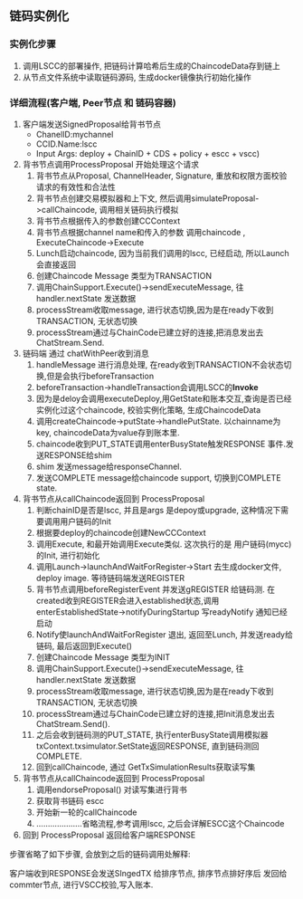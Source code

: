 ## 链码实例化

### 实例化步骤

1. 调用LSCC的部署操作, 把链码计算哈希后生成的ChaincodeData存到链上
2. 从节点文件系统中读取链码源码, 生成docker镜像执行初始化操作

### 详细流程(客户端, Peer节点 和 链码容器)

1. 客户端发送SignedProposal给背书节点
   - ChanelID:mychannel 
   - CCID.Name:lscc 
   - Input Args: deploy + ChainID + CDS + policy + escc + vscc)
2. 背书节点调用ProcessProposal 开始处理这个请求
   1. 背书节点从Proposal, ChannelHeader, Signature,  重放和权限方面校验请求的有效性和合法性
   2. 背书节点创建交易模拟器和上下文, 然后调用simulateProposal->callChaincode, 调用相关链码执行模拟
   3. 背书节点根据传入的参数创建CCContext
   4. 背书节点根据channel name和传入的参数 调用chaincode , ExecuteChaincode->Execute
   5. Lunch启动chaincode, 因为当前我们调用的lscc, 已经启动, 所以Launch会直接返回
   6. 创建Chaincode Message 类型为TRANSACTION
   7. 调用ChainSupport.Execute()->sendExecuteMessage,  往handler.nextState 发送数据
   8. processStream收取message, 进行状态切换,因为是在ready下收到TRANSACTION, 无状态切换
   9. processStream通过与ChainCode已建立好的连接,把消息发出去ChatStream.Send.
3. 链码端 通过 chatWithPeer收到消息
   1. handleMessage 进行消息处理, 在ready收到TRANSACTION不会状态切换,但是会执行beforeTransaction
   2. beforeTransaction->handleTransaction会调用LSCC的**Invoke**
   3. 因为是deloy会调用executeDeploy,用GetState和账本交互,查询是否已经实例化过这个chaincode,  校验实例化策略, 生成ChaincodeData
   4. 调用createChaincode->putState->handlePutState. 以chainname为key, chaincodeData为value存到账本里.
   5. chaincode收到PUT_STATE调用enterBusyState触发RESPONSE 事件.发送RESPONSE给shim
   6. shim 发送message给responseChannel.
   7. 发送COMPLETE message给chaincode support, 切换到COMPLETE state.
4. 背书节点从callChaincode返回到 ProcessProposal
   1. 判断chainID是否是lscc, 并且是args 是depoy或upgrade, 这种情况下需要调用用户链码的Init
   2. 根据要deploy的chaincode创建NewCCContext 
   3. 调用Execute, 和最开始调用Execute类似. 这次执行的是 用户链码(mycc)的Init, 进行初始化
   4. 调用Launch->launchAndWaitForRegister->Start 去生成docker文件, deploy image. 等待链码端发送REGISTER
   5. 背书节点调用beforeRegisterEvent  并发送gREGISTER 给链码测. 在created收到REGISTER会进入established状态,调用enterEstablishedState->notifyDuringStartup 写readyNotify 通知已经启动
   6. Notify使launchAndWaitForRegister 退出, 返回至Lunch, 并发送ready给链码, 最后返回到Execute()
   7. 创建Chaincode Message 类型为INIT
   8. 调用ChainSupport.Execute()->sendExecuteMessage,  往handler.nextState 发送数据
   9. processStream收取message, 进行状态切换,因为是在ready下收到TRANSACTION, 无状态切换
   10. processStream通过与ChainCode已建立好的连接,把Init消息发出去ChatStream.Send().
   11. 之后会收到链码测的PUT_STATE, 执行enterBusyState调用模拟器txContext.txsimulator.SetState返回RESPONSE, 直到链码测回COMPLETE.
   12. 回到callChaincode, 通过 GetTxSimulationResults获取读写集
5. 背书节点从callChaincode返回到 ProcessProposal
   1. 调用endorseProposal() 对读写集进行背书
   2. 获取背书链码 escc
   3. 开始新一轮的callChaincode 
   4. ………………..省略流程,参考调用lscc, 之后会详解ESCC这个Chaincode
6. 回到 ProcessProposal 返回给客户端RESPONSE



步骤省略了如下步骤, 会放到之后的链码调用处解释:

客户端收到RESPONSE会发送SIngedTX  给排序节点, 排序节点排好序后 发回给commter节点, 进行VSCC校验,写入账本.


